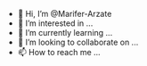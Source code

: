 - 👋 Hi, I’m @Marifer-Arzate
- 👀 I’m interested in ...
- 🌱 I’m currently learning ...
- 💞️ I’m looking to collaborate on ...
- 📫 How to reach me ...

<!---
Marifer-Arzate/Marifer-Arzate is a ✨ special ✨ repository because its `README.md` (this file) appears on your GitHub profile.
You can click the Preview link to take a look at your changes.
--->

